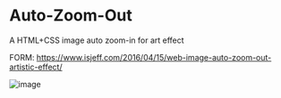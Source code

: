 # Auto-Zoom-Out
A HTML+CSS image auto zoom-in for art effect

FORM:
https://www.isjeff.com/2016/04/15/web-image-auto-zoom-out-artistic-effect/

![image](https://www.isjeff.com/wp-content/uploads/2016/04/01.jpg)

